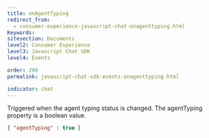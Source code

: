 ```yaml
---
title: onAgentTyping
redirect_from:
  - consumer-experience-javascript-chat-onagenttyping.html
Keywords:
sitesection: Documents
level2: Consumer Experience
level3: Javascript Chat SDK
level4: Events

order: 290
permalink: javascript-chat-sdk-events-onagenttyping.html

indicator: chat
---
```


Triggered when the agent typing status is changed. The agentTyping property is a boolean value. 

```json
{ "agentTyping" : true }
```